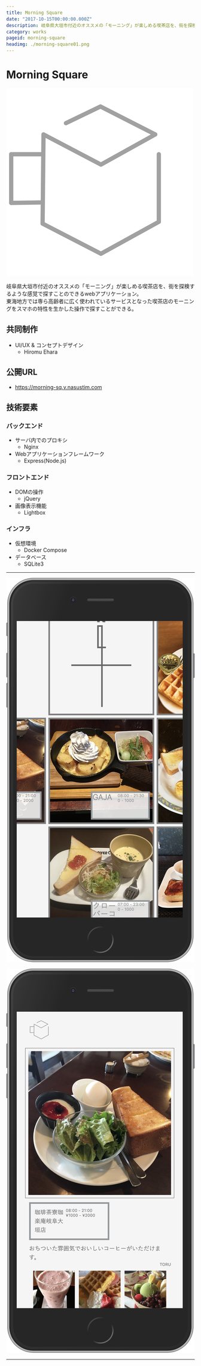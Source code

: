 ```yaml
---
title: Morning Square
date: "2017-10-15T00:00:00.000Z"
description: 岐阜県大垣市付近のオススメの「モーニング」が楽しめる喫茶店を、街を探検するような感覚で探すことのできるwebアプリケーション。東海地方では専ら高齢者に広く使われているサービスとなった喫茶店のモーニングをスマホの特性を生かした操作で探すことができる。
category: works
pageid: morning-square
headimg: ./morning-square01.png
---
```


# Morning Square

![](./morning-square-logo.png)


岐阜県大垣市付近のオススメの「モーニング」が楽しめる喫茶店を、街を探検するような感覚で探すことのできるwebアプリケーション。  
東海地方では専ら高齢者に広く使われているサービスとなった喫茶店のモーニングをスマホの特性を生かした操作で探すことができる。


## 共同制作

- UI/UX & コンセプトデザイン
    - Hiromu Ehara

## 公開URL
- https://morning-sq.v.nasustim.com


## 技術要素

### バックエンド
- サーバ内でのプロキシ
    - Nginx
- Webアプリケーションフレームワーク
    - Express(Node.js)
### フロントエンド
- DOMの操作
    - jQuery
- 画像表示機能
    - Lightbox
### インフラ
- 仮想環境
    - Docker Compose
- データベース
    - SQLite3

----------

!["Morning Square - 探す画面"](./morning-square02.png "Morning Square - 探す画面")

!["Morning Square - 詳細画面"](./morning-square01.png "Morning Square - 詳細画面")


----------